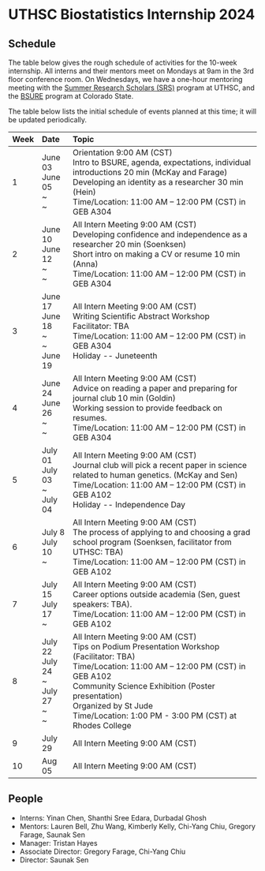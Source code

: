 # UTHSC Biostatistics Internship 2024

## Schedule

The table below gives the rough schedule of activities for the 10-week
internship.  All interns and their mentors meet on Mondays at 9am in
the 3rd floor conference room.  On Wednesdays, we have a
one-hour mentoring meeting with the [Summer Research Scholars
(SRS)](https://www.uthsc.edu/summer-research-scholars/index.php)
program at UTHSC, and the [BSURE](https://csubsure.wordpress.com/)
program at Colorado State.

The table below lists the initial schedule of events planned at this
time; it will be updated periodically.


| Week           | Date           | Topic                               |
| :------------- | :------------- | :---------------------------------- |
|1 | June 03 <br> June 05<br> ~ <br> ~ <br>  | Orientation 9:00 AM (CST)<br> Intro to BSURE, agenda, expectations, individual introductions 20 min (McKay and Farage)<br> Developing an identity as a researcher 30 min (Hein)<br> Time/Location: 11:00 AM – 12:00 PM (CST) in GEB A304   |
|2 | June 10<br> June 12 <br> ~ <br> ~ <br> | All Intern Meeting 9:00 AM (CST) <br> Developing confidence and independence as a researcher 20 min (Soenksen)<br>Short intro on making a CV or resume 10 min (Anna)<br> Time/Location: 11:00 AM – 12:00 PM (CST) in GEB A304  |
|3 | June 17 <br> June 18 <br> ~ <br> ~ <br> June 19 | All Intern Meeting 9:00 AM (CST) <br> Writing Scientific Abstract Workshop<br>	Facilitator: TBA<br> Time/Location: 11:00 AM – 12:00 PM (CST) in GEB A304<br> Holiday -- Juneteenth  |
|4 | June 24 <br> June 26 <br> ~ <br> ~ | All Intern Meeting 9:00 AM (CST) <br> Advice on reading a paper and preparing for journal club 10 min (Goldin)<br> Working session to provide feedback on resumes.<br> Time/Location: 11:00 AM – 12:00 PM (CST) in GEB A304  |
|5 | July 01 <br> July 03 <br> ~ <br> July 04 | All Intern Meeting 9:00 AM (CST) <br> Journal club will pick a recent paper in science related to human genetics. (McKay and Sen)<br> Time/Location: 11:00 AM – 12:00 PM (CST) in GEB A102 <br> Holiday -- Independence Day |
|6 | July 8 <br> July 10 <br> ~| All Intern Meeting 9:00 AM (CST) <br> The process of applying to and choosing a grad school program (Soenksen, facilitator from UTHSC: TBA)<br> Time/Location: 11:00 AM – 12:00 PM (CST) in GEB A102  |
|7 | July 15 <br> July 17 <br> ~ | All Intern Meeting 9:00 AM (CST) <br> Career options outside academia (Sen, guest speakers: TBA).<br> Time/Location: 11:00 AM – 12:00 PM (CST) in GEB A102 |
|8 | July 22 <br> July 24 <br> ~ <br> July 27 <br> ~ <br> ~| All Intern Meeting 9:00 AM (CST) <br> Tips on Podium Presentation Workshop (Facilitator: TBA)<br> Time/Location: 11:00 AM – 12:00 PM (CST) in GEB A102<br> Community Science Exhibition (Poster presentation)<br> Organized by St Jude<br> Time/Location: 1:00 PM - 3:00 PM (CST) at Rhodes College |
|9 | July 29 | All Intern Meeting 9:00 AM (CST) |
|10 | Aug 05 | All Intern Meeting 9:00 AM (CST) |


## People

- Interns: Yinan Chen, Shanthi Sree Edara, Durbadal Ghosh
- Mentors: Lauren Bell, Zhu Wang, Kimberly Kelly, Chi-Yang Chiu, Gregory Farage, Saunak Sen
- Manager: Tristan Hayes
- Associate Director: Gregory Farage, Chi-Yang Chiu
- Director: Saunak Sen

